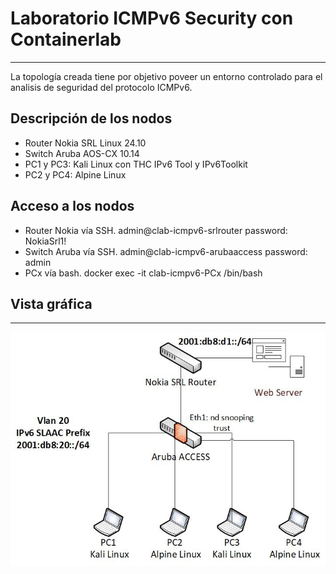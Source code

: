 # Laboratorio ICMPv6 Security con Containerlab
---
La topología creada tiene por objetivo poveer un entorno controlado para el analisis de seguridad del protocolo ICMPv6.
## Descripción de los nodos
* Router Nokia SRL Linux 24.10
* Switch Aruba AOS-CX 10.14
* PC1 y PC3: Kali Linux con THC IPv6 Tool y IPv6Toolkit
* PC2 y PC4: Alpine Linux
## Acceso a los nodos
* Router Nokia vía SSH. admin@clab-icmpv6-srlrouter password: NokiaSrl1!
* Switch Aruba vía SSH. admin@clab-icmpv6-arubaaccess password: admin
* PCx vía bash. docker exec -it clab-icmpv6-PCx /bin/bash
## Vista gráfica
---
![Alt text](images/topoicmpv6.png)


